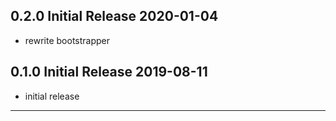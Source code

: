 
0.2.0 Initial Release                                                 2020-01-04
--------------------------------------------------------------------------------

  - rewrite bootstrapper


0.1.0 Initial Release                                                 2019-08-11
--------------------------------------------------------------------------------

  - initial release


--------------------------------------------------------------------------------

